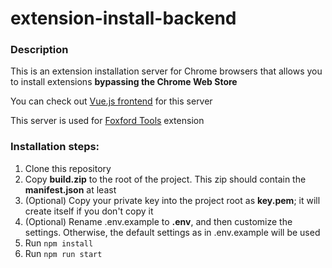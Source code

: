 # extension-install-backend

### Description
This is an extension installation server for Chrome browsers that allows you to install extensions **bypassing the Chrome Web Store**

You can check out [Vue.js frontend](https://github.com/itsTPM/extension-install-frontend) for this server

This server is used for [Foxford Tools](https://github.com/itsTPM/foxford-tools) extension

### Installation steps:
1. Clone this repository
2. Copy **build.zip** to the root of the project. This zip should contain the **manifest.json**  at least
3. (Optional) Copy your private key into the project root as **key.pem**; it will create itself if you don't copy it
4. (Optional) Rename .env.example to **.env**, and then customize the settings. Otherwise, the default settings as in .env.example will be used
5. Run `npm install`
6. Run `npm run start`
